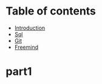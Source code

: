 # Table of contents

* [Introduction](README.md)
* [Sql](Database/sql.md)
* [Git](Git/git.md)
* [Freemind](Philosophies/freemind.md)

# part1